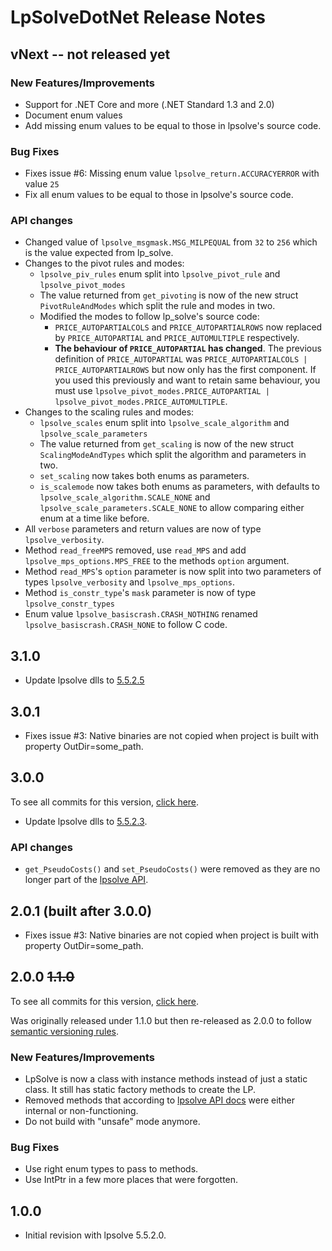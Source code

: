 # LpSolveDotNet Release Notes

## vNext -- not released yet

### New Features/Improvements
* Support for .NET Core and more (.NET Standard 1.3 and 2.0)
* Document enum values
* Add missing enum values to be equal to those in lpsolve's source code.

### Bug Fixes
* Fixes issue #6: Missing enum value `lpsolve_return.ACCURACYERROR` with value `25`
* Fix all enum values to be equal to those in lpsolve's source code.

### API changes
* Changed value of `lpsolve_msgmask.MSG_MILPEQUAL` from `32` to `256` which is the value expected from lp_solve.
* Changes to the pivot rules and modes:
  * `lpsolve_piv_rules` enum split into `lpsolve_pivot_rule` and `lpsolve_pivot_modes`
  * The value returned from `get_pivoting` is now of the new struct `PivotRuleAndModes` which split the rule and modes in two.
  * Modified the modes to follow lp_solve's source code:
    * `PRICE_AUTOPARTIALCOLS` and `PRICE_AUTOPARTIALROWS` now replaced by `PRICE_AUTOPARTIAL` and  `PRICE_AUTOMULTIPLE` respectively.
    * **The behaviour of `PRICE_AUTOPARTIAL` has changed**. The previous definition of `PRICE_AUTOPARTIAL` was `PRICE_AUTOPARTIALCOLS | PRICE_AUTOPARTIALROWS` but now only has the first component.  If you used this previously and want to retain same behaviour, you must use `lpsolve_pivot_modes.PRICE_AUTOPARTIAL | lpsolve_pivot_modes.PRICE_AUTOMULTIPLE`.
* Changes to the scaling rules and modes:
  * `lpsolve_scales` enum split into `lpsolve_scale_algorithm` and `lpsolve_scale_parameters`
  * The value returned from `get_scaling` is now of the new struct `ScalingModeAndTypes` which split the algorithm and parameters in two.
  * `set_scaling` now takes both enums as parameters.
  * `is_scalemode` now takes both enums as parameters, with defaults to `lpsolve_scale_algorithm.SCALE_NONE` and `lpsolve_scale_parameters.SCALE_NONE` to allow comparing either enum at a time like before.
* All `verbose` parameters and return values are now of type `lpsolve_verbosity`.
* Method `read_freeMPS` removed, use `read_MPS` and add `lpsolve_mps_options.MPS_FREE` to the methods `option` argument.
* Method `read_MPS`'s `option` parameter is now split into two parameters of types `lpsolve_verbosity` and `lpsolve_mps_options`.
* Method `is_constr_type`'s `mask` parameter is now of type `lpsolve_constr_types`
* Enum value `lpsolve_basiscrash.CRASH_NOTHING` renamed `lpsolve_basiscrash.CRASH_NONE` to follow C code.


## 3.1.0

* Update lpsolve dlls to [5.5.2.5](http://lp-solve.2324885.n4.nabble.com/lpsolve-version-5-5-2-5-released-td10331.html)

## 3.0.1

* Fixes issue #3: Native binaries are not copied when project is built with property OutDir=some_path.

## 3.0.0

To see all commits for this version, [click here](https://github.com/MarcelGosselin/LpSolveDotNet/compare/v2.0.0...v3.0.0).

* Update lpsolve dlls to [5.5.2.3](http://lp-solve.2324885.n4.nabble.com/lpsolve-5-5-2-3-released-tt10210.html).

### API changes

* `get_PseudoCosts()` and `set_PseudoCosts()`  were removed as they are no longer part of the [lpsolve API](http://lpsolve.sourceforge.net/5.5/).

## 2.0.1 (built after 3.0.0)

* Fixes issue #3: Native binaries are not copied when project is built with property OutDir=some_path.

##  2.0.0 ~~1.1.0~~

To see all commits for this version, [click here](https://github.com/MarcelGosselin/LpSolveDotNet/compare/v1.0.0...v2.0.0).

Was originally released under 1.1.0 but then re-released as 2.0.0 to follow [semantic versioning rules](http://semver.org/).

### New Features/Improvements

* LpSolve is now a class with instance methods instead of just a static class. It still has static factory methods to create the LP.
* Removed methods that according to [lpsolve API docs](http://lpsolve.sourceforge.net/5.5/) were either internal or non-functioning.
* Do not build with "unsafe" mode anymore.

### Bug Fixes

* Use right enum types to pass to methods.
* Use IntPtr in a few more places that were forgotten.

## 1.0.0

* Initial revision with lpsolve 5.5.2.0.